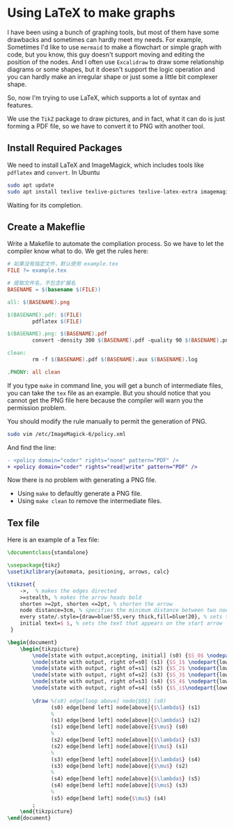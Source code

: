 # Using LaTeX to make graphs

I have been using a bunch of graphing tools, but most of them have some drawbacks and sometimes can hardly meet my needs. For example, Sometimes I'd like to use `mermaid` to make a flowchart or simple graph with code, but you know, this guy doesn't support moving and editing the position of the nodes. And I often use `Excalidraw` to draw some relationship diagrams or some shapes, but it doesn't support the logic operation and you can hardly make an irregular shape or just some a little bit complexer shape.

So, now I'm trying to use LaTeX, which supports a lot of syntax and features.

We use the `TikZ` package to draw pictures, and in fact, what it can do is just forming a PDF file, so we have to convert it to PNG with another tool.

## Install Required Packages

We need to install LaTeX and ImageMagick, which includes tools like `pdflatex` and `convert`. In Ubuntu

```bash
sudo apt update
sudo apt install texlive texlive-pictures texlive-latex-extra imagemagick
```

Waiting for its completion.

## Create a Makeflie

Write a Makefile to automate the compliation process. So we have to let the compiler know what to do. We get the rules here:

```makefile
# 如果没有指定文件，默认使用 example.tex
FILE ?= example.tex

# 提取文件名，不包含扩展名
BASENAME = $(basename $(FILE))

all: $(BASENAME).png

$(BASENAME).pdf: $(FILE)
        pdflatex $(FILE)

$(BASENAME).png: $(BASENAME).pdf
        convert -density 300 $(BASENAME).pdf -quality 90 $(BASENAME).png

clean:
        rm -f $(BASENAME).pdf $(BASENAME).aux $(BASENAME).log

.PHONY: all clean
```

If you type `make` in command line, you will get a bunch of intermediate files, you can take the `tex` file as an example. But you should notice that you cannot get the PNG file here because the compiler will warn you the permission problem.

You should modify the rule manually to permit the generation of PNG.

```bash
sudo vim /etc/ImageMagick-6/policy.xml
```

And find the line:

```diff
- <policy domain="coder" rights="none" pattern="PDF" />
+ <policy domain="coder" rights="read|write" pattern="PDF" />
```

Now there is no problem with generating a PNG file. 

- Using `make` to defaultly generate a PNG file. 
- Using `make clean` to remove the intermediate files.

## Tex file

Here is an example of a Tex file:

```tex
\documentclass{standalone}

\usepackage{tikz}
\usetikzlibrary{automata, positioning, arrows, calc}

\tikzset{
	->,  % makes the edges directed
	>=stealth, % makes the arrow heads bold
	shorten >=2pt, shorten <=2pt, % shorten the arrow
	node distance=3cm, % specifies the minimum distance between two nodes. Change if n
	every state/.style={draw=blue!55,very thick,fill=blue!20}, % sets the properties for each ’state’ n
	initial text=$ $, % sets the text that appears on the start arrow
 }

\begin{document}
	\begin{tikzpicture}
		\node[state with output,accepting, initial] (s0) {$S_0$ \nodepart{lower} $0$};
		\node[state with output, right of=s0] (s1) {$S_1$ \nodepart{lower} $1$};
		\node[state with output, right of=s1] (s2) {$S_2$ \nodepart{lower} $2$};
		\node[state with output, right of=s2] (s3) {$S_3$ \nodepart{lower} $3$};
		\node[state with output, right of=s3] (s4) {$S_4$ \nodepart{lower} $4$};
		\node[state with output, right of=s4] (s5) {$S_i$\nodepart{lower} $\cdots$};
		
		\draw %(s0) edge[loop above] node{$0$} (s0)
			  (s0) edge[bend left] node[above]{$\lambda$} (s1)
			  %
			  (s1) edge[bend left] node[above]{$\lambda$} (s2)
			  (s1) edge[bend left] node[above]{$\mu$} (s0)
			  %
			  (s2) edge[bend left] node[above]{$\lambda$} (s3)
			  (s2) edge[bend left] node[above]{$\mu$} (s1)
			  %
			  (s3) edge[bend left] node[above]{$\lambda$} (s4)
			  (s3) edge[bend left] node[above]{$\mu$} (s2)
			  %
			  (s4) edge[bend left] node[above]{$\lambda$} (s5)
			  (s4) edge[bend left] node[above]{$\mu$} (s3)
			  %
			  (s5) edge[bend left] node{$\mu$} (s4)
		;
	\end{tikzpicture}
\end{document}
```